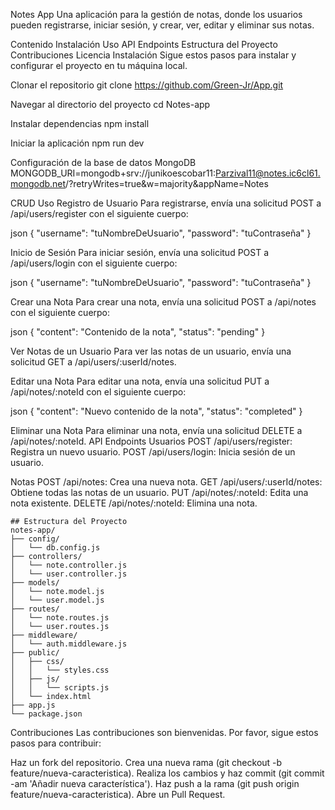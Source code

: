 Notes App
Una aplicación para la gestión de notas, donde los usuarios pueden registrarse, iniciar sesión, y crear, ver, editar y eliminar sus notas.

Contenido
Instalación
Uso
API Endpoints
Estructura del Proyecto
Contribuciones
Licencia
Instalación
Sigue estos pasos para instalar y configurar el proyecto en tu máquina local.

Clonar el repositorio
git clone https://github.com/Green-Jr/App.git

Navegar al directorio del proyecto
cd Notes-app

Instalar dependencias
npm install

Iniciar la aplicación
npm run dev

Configuración de la base de datos MongoDB
MONGODB_URI=mongodb+srv://junikoescobar11:Parzival11@notes.ic6cl61.mongodb.net/?retryWrites=true&w=majority&appName=Notes

CRUD
Uso
Registro de Usuario
Para registrarse, envía una solicitud POST a /api/users/register con el siguiente cuerpo:

json
{
  "username": "tuNombreDeUsuario",
  "password": "tuContraseña"
}


Inicio de Sesión
Para iniciar sesión, envía una solicitud POST a /api/users/login con el siguiente cuerpo:

json
{
  "username": "tuNombreDeUsuario",
  "password": "tuContraseña"
}


Crear una Nota
Para crear una nota, envía una solicitud POST a /api/notes con el siguiente cuerpo:

json
{
  "content": "Contenido de la nota",
  "status": "pending"
}


Ver Notas de un Usuario
Para ver las notas de un usuario, envía una solicitud GET a /api/users/:userId/notes.


Editar una Nota
Para editar una nota, envía una solicitud PUT a /api/notes/:noteId con el siguiente cuerpo:

json
{
  "content": "Nuevo contenido de la nota",
  "status": "completed"
}



Eliminar una Nota
Para eliminar una nota, envía una solicitud DELETE a /api/notes/:noteId.
API Endpoints
Usuarios POST /api/users/register: Registra un nuevo usuario. POST /api/users/login: Inicia sesión de un usuario.

Notas POST /api/notes: Crea una nueva nota. GET /api/users/:userId/notes: Obtiene todas las notas de un usuario. PUT /api/notes/:noteId: Edita una nota existente. DELETE /api/notes/:noteId: Elimina una nota.
```
## Estructura del Proyecto
notes-app/
├── config/
│   └── db.config.js
├── controllers/
│   └── note.controller.js
│   └── user.controller.js
├── models/
│   └── note.model.js
│   └── user.model.js
├── routes/
│   └── note.routes.js
│   └── user.routes.js
├── middleware/
│   └── auth.middleware.js
├── public/
│   ├── css/
│   │   └── styles.css
│   ├── js/
│   │   └── scripts.js
│   └── index.html
├── app.js
└── package.json
````

Contribuciones Las contribuciones son bienvenidas. Por favor, sigue estos pasos para contribuir:

Haz un fork del repositorio. Crea una nueva rama (git checkout -b feature/nueva-caracteristica). Realiza los cambios y haz commit (git commit -am 'Añadir nueva característica'). Haz push a la rama (git push origin feature/nueva-caracteristica). Abre un Pull Request.
